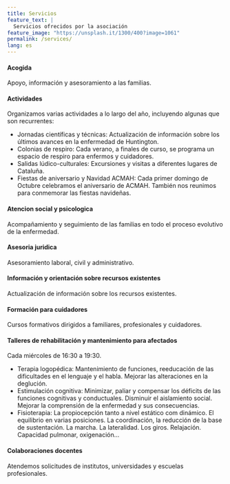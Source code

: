 ```yaml
---
title: Servicios
feature_text: |
  Servicios ofrecidos por la asociación
feature_image: "https://unsplash.it/1300/400?image=1061"
permalink: /services/
lang: es
---
```


#### Acogida
Apoyo, información y asesoramiento a las familias.

#### Actividades
Organizamos varias actividades a lo largo del año, incluyendo algunas que son recurrentes:
- Jornadas científicas y técnicas: Actualización de información sobre los últimos avances en la enfermedad de Huntington.
- Colonias de respiro: Cada verano, a finales de curso, se programa un espacio de respiro para enfermos y cuidadores.
- Salidas lúdico-culturales: Excursiones y visitas a diferentes lugares de Cataluña.
- Fiestas de aniversario y Navidad ACMAH: Cada primer domingo de Octubre celebramos el aniversario de ACMAH. También nos reunimos para conmemorar las fiestas navideñas.

#### Atencion social y psicologica
Acompañamiento y seguimiento de las familias en todo el proceso evolutivo de la enfermedad.

#### Asesoria juridica
Asesoramiento laboral, civil y administrativo.

#### Información  y   orientación  sobre   recursos   existentes
Actualización de información sobre los recursos existentes.

#### Formación para cuidadores
Cursos formativos dirigidos a familiares, profesionales y cuidadores.

#### Talleres de rehabilitación y mantenimiento para afectados
Cada miércoles de 16:30 a 19:30.
- Terapia logopédica: Mantenimiento de funciones, reeducación de las dificultades en el lenguaje y el habla. Mejorar las alteraciones en la deglución.
- Estimulación cognitiva: Minimizar, paliar y compensar los déficits de las funciones cognitivas y conductuales. Disminuir el aislamiento social.  Mejorar la comprensión de la enfermedad y sus consecuencias.
- Fisioterapia: La propiocepción tanto a nivel estático com dinámico. El equilibrio en varias posiciones. La coordinación, la reducción de la base de sustentación. La marcha. La lateralidad. Los giros. Relajación. Capacidad pulmonar, oxigenación...

#### Colaboraciones docentes
Atendemos solicitudes de institutos, universidades y escuelas profesionales.
